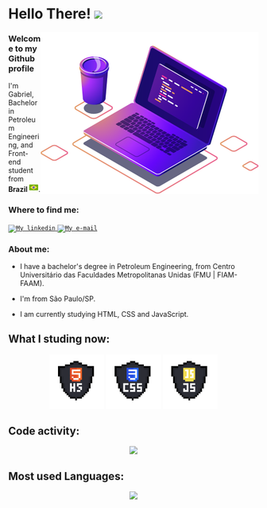 # Hello There! <img src="https://emojis.slackmojis.com/emojis/images/1491391093/1994/spocker.png?1491391093" width="40">

<img align="right" src="img/computer-illustration.png"/>

### Welcome to my Github profile

<p>
 
 I'm Gabriel, Bachelor in Petroleum Engineering, and Front-end student from <b>Brazil</b> <img width="18" src="img/brazil.png"/>.

</p>


### Where to find me:

<a href="https://www.linkedin.com/in/gabrielmarquesm/">
  <code><img alt="My linkedin" width="40" src="https://www.flaticon.com/svg/static/icons/svg/1383/1383262.svg"/></code>
</a>

<a href="mailto:gabrielmarques209@gmail.com">
  <code><img alt="My e-mail" width="40" src="https://www.flaticon.com/svg/static/icons/svg/324/324123.svg"/></code>
</a>

### About me:

<p>

 - I have a bachelor's degree in Petroleum Engineering, from Centro Universitário das Faculdades Metropolitanas Unidas (FMU | FIAM-FAAM).

 - I'm from São Paulo/SP.

 - I am currently studying HTML, CSS and JavaScript.
</p>


## What I studing now:
<p align="center">
<img alt="HTML5" title="HTML5" src="./img/html_dark.png" width="110"/>

<img  alt="CSS3" title="CSS3" src="./img/css_dark.png" width="110"/>

<img  alt="JAVASCRIPT" title="JAVASCRIPT" src="./img/javascript_dark.png" width="110"/>
</p>

## Code activity:

<p align="center">
<img src="https://github-readme-stats.vercel.app/api?username=gabriel-marq&hide=contribs&show_icons=true&theme=calm">
</p>

## Most used Languages:

<p align="center">
<img src="https://github-readme-stats.vercel.app/api/top-langs/?username=gabriel-marq&layout=compact&theme=calm">
</p>
